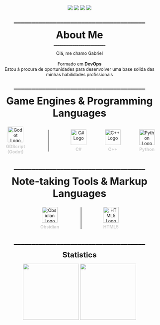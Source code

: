 <div align=center>
  <a href="https://www.linkedin.com/in/gabriel-tinen-hidalgo" >
    <img src="https://img.shields.io/badge/LinkedIn-282a35?style=for-the-badge&logo=linkedin&logoColor=8957af" /></a>
  <a href="https://www.reddit.com/user/Gtinen" >
    <img src="https://img.shields.io/badge/Reddit-282a35?style=for-the-badge&logo=reddit&logoColor=8957af" /></a>
  <a href="mailto:gabriel_tinen@hotmail.com" > 
    <img src="https://img.shields.io/badge/M._Outlook-282a35?style=for-the-badge&logo=microsoft-outlook&logoColor=8957af" /></a>
  <a href="mailto:gabrieltinenhidalgo@gmail.com" >
    <img src="https://img.shields.io/badge/Gmail-282a35?style=for-the-badge&logo=gmail&logoColor=8957af" /></a>
</div>

<p align=center height=100> <font size="+2"> <b>
  _____________________________________
</b> </font size="+2"> </p>

<p align=center height=100> <font size="+3"> <b>
     About Me </font size="+3"> 
     <br> _________________________ <br />
</b> </font size="+2"> </p>

<p align=center>
Olá, me chamo Gabriel <br> <br>
Formado em <b>DevOps</b> <br>
Estou à procura de oportunidades para desenvolver uma base solida das minhas habilidades profissionais <br>
</p>

<p align=center height=100> <font size="+2"> <b>
  _____________________________________
</b> </font size="+2"> </p> 

<p align="center" height="100">
	<font size="+3"><b>
		Game Engines & Programming Languages
	</b></font>
	<!-- <br> _________________________ <br /> -->
</p>

<div align="center" style="display: flex; justify-content: center; align-items: center; gap: 40px; flex-wrap: nowrap;">

<div style="display: inline-block; margin: 10px; text-align: center;">
	<img height="50" src="https://cdn.jsdelivr.net/gh/devicons/devicon/icons/godot/godot-original.svg" alt="Godot Logo" />
	<div style="font-weight: bold; color: #cfcfcf; margin-top: 5px;">GDScript (Godot)</div>
</div>

<div style="border-left: 2px solid #555; height: 70px; margin: 0 20px;"></div>

<div style="display: inline-block; margin: 10px; text-align: center;">
	<img height="50" src="https://cdn.jsdelivr.net/gh/devicons/devicon/icons/csharp/csharp-original.svg" alt="C# Logo" />
	<div style="font-weight: bold; color: #cfcfcf; margin-top: 5px;">C#</div>
</div>

<div style="display: inline-block; margin: 10px; text-align: center;">
	<img height="50" src="https://cdn.jsdelivr.net/gh/devicons/devicon/icons/cplusplus/cplusplus-original.svg" alt="C++ Logo" />
	<div style="font-weight: bold; color: #cfcfcf; margin-top: 5px;">C++</div>
</div>

<div style="display: inline-block; margin: 10px; text-align: center;">
	<img height="50" src="https://cdn.jsdelivr.net/gh/devicons/devicon/icons/python/python-original.svg" alt="Python Logo" />
	<div style="font-weight: bold; color: #cfcfcf; margin-top: 5px;">Python</div>
</div>

</div>

<p align=center height=100> <font size="+2"> <b>
  _____________________________________
</b> </font size="+2"> </p> 

<p align="center" height="100">
	<font size="+3"><b>
		Note-taking Tools & Markup Languages
	</b></font>
	<!-- <br> _________________________ <br /> -->
</p>

<div align="center" style="display: flex; justify-content: center; align-items: center; gap: 40px; flex-wrap: nowrap;">

<div style="display: inline-block; margin: 10px; text-align: center;">
	<img height="50" src="https://upload.wikimedia.org/wikipedia/commons/1/10/2023_Obsidian_logo.svg" alt="Obsidian Logo" />
	<div style="font-weight: bold; color: #cfcfcf; margin-top: 5px;">Obsidian</div>
</div>

<div style="border-left: 2px solid #555; height: 70px; margin: 0 20px;"></div>

<div style="display: inline-block; margin: 10px; text-align: center;">
	<img height="50" src="https://cdn.jsdelivr.net/gh/devicons/devicon/icons/html5/html5-original.svg" alt="HTML5 Logo" />
	<div style="font-weight: bold; color: #cfcfcf; margin-top: 5px;">HTML5</div>
</div>

</div>

<p align=center height=100> <font size="+2"> <b>
  _____________________________________
</b> </font size="+2"> </p> 

<p align=center height=100> <font size="+2"> <b>
    Statistics 
</b> </font size="+2"> </p>

<div align=center>
    <a ref>
    <img width=% height="180em" src="https://github-readme-stats.vercel.app/api?username=GabrielTinen&show_icons=true&hide_title=true&hide_rank=true&include_all_commits=true&theme=ocean_dark" />
    <img width=% height="180em" src="https://github-readme-stats.vercel.app/api/top-langs/?username=GabrielTinen&show_icons=true&theme=ocean_dark" /> <br>
</div> <br>
